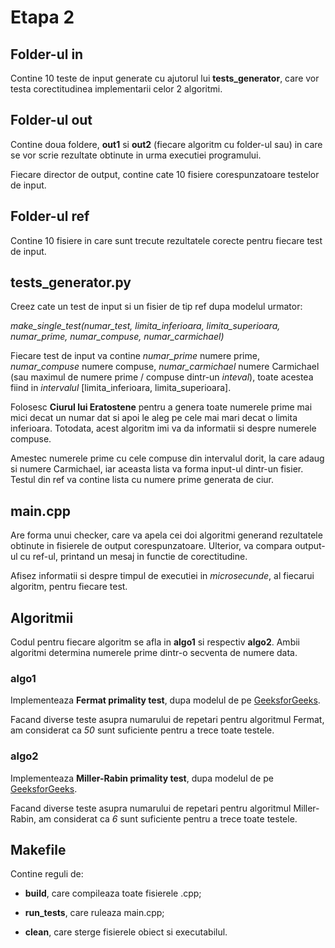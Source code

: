 # Etapa 2

## Folder-ul in
Contine 10 teste de input generate cu ajutorul lui **tests_generator**, care vor
testa corectitudinea implementarii celor 2 algoritmi.

## Folder-ul out
Contine doua foldere, **out1** si **out2** (fiecare algoritm cu folder-ul sau)
in care se vor scrie rezultate obtinute in urma executiei programului.

Fiecare director de output, contine cate 10 fisiere corespunzatoare testelor de
input.

## Folder-ul ref
Contine 10 fisiere in care sunt trecute rezultatele corecte pentru fiecare test
de input.

## tests_generator.py
Creez cate un test de input si un fisier de tip ref dupa modelul urmator:

*make_single_test(numar_test, limita_inferioara, limita_superioara,
                  numar_prime, numar_compuse, numar_carmichael)*

Fiecare test de input va contine *numar_prime* numere prime, *numar_compuse*
numere compuse, *numar_carmichael* numere Carmichael (sau maximul de numere 
prime / compuse dintr-un *inteval*), toate acestea fiind in *intervalul*
\[limita_inferioara, limita_superioara\].

Folosesc **Ciurul lui Eratostene** pentru a genera toate numerele prime mai mici
decat un numar dat si apoi le aleg pe cele mai mari decat o limita inferioara.
Totodata, acest algoritm imi va da informatii si despre numerele compuse.

Amestec numerele prime cu cele compuse din intervalul dorit, la care adaug si
numere Carmichael, iar aceasta lista va forma input-ul dintr-un fisier. Testul
din ref va contine lista cu numere prime generata de ciur.

## main.cpp
Are forma unui checker, care va apela cei doi algoritmi generand rezultatele
obtinute in fisierele de output corespunzatoare. Ulterior, va compara output-ul
cu ref-ul, printand un mesaj in functie de corectitudine.

Afisez informatii si despre timpul de executiei in *microsecunde*, al fiecarui
algoritm, pentru fiecare test.

## Algoritmii
Codul pentru fiecare algoritm se afla in **algo1** si respectiv **algo2**. Ambii
algoritmi determina numerele prime dintr-o secventa de numere data.

### algo1
Implementeaza **Fermat primality test**, dupa modelul de pe [GeeksforGeeks](https://www.geeksforgeeks.org/primality-test-set-2-fermet-method/).

Facand diverse teste asupra numarului de repetari pentru algoritmul Fermat, am
considerat ca *50* sunt suficiente pentru a trece toate testele.

### algo2
Implementeaza **Miller-Rabin primality test**, dupa modelul de pe [GeeksforGeeks](https://www.geeksforgeeks.org/primality-test-set-3-miller-rabin/).

Facand diverse teste asupra numarului de repetari pentru algoritmul Miller-Rabin,
am considerat ca *6* sunt suficiente pentru a trece toate testele.

## Makefile
Contine reguli de:

* **build**, care compileaza toate fisierele .cpp;

* **run_tests**, care ruleaza main.cpp;

* **clean**, care sterge fisierele obiect si executabilul.

